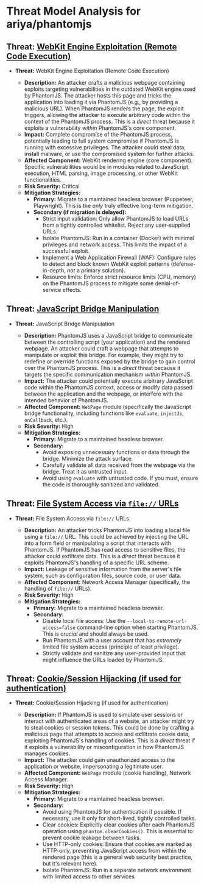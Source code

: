 # Threat Model Analysis for ariya/phantomjs

## Threat: [WebKit Engine Exploitation (Remote Code Execution)](./threats/webkit_engine_exploitation__remote_code_execution_.md)

*   **Threat:**  WebKit Engine Exploitation (Remote Code Execution)

    *   **Description:** An attacker crafts a malicious webpage containing exploits targeting vulnerabilities in the outdated WebKit engine used by PhantomJS. The attacker hosts this page and tricks the application into loading it via PhantomJS (e.g., by providing a malicious URL). When PhantomJS renders the page, the exploit triggers, allowing the attacker to execute arbitrary code within the context of the PhantomJS process. This is a *direct* threat because it exploits a vulnerability *within* PhantomJS's core component.
    *   **Impact:** Complete compromise of the PhantomJS process, potentially leading to full system compromise if PhantomJS is running with excessive privileges. The attacker could steal data, install malware, or use the compromised system for further attacks.
    *   **Affected Component:** WebKit rendering engine (core component). Specific vulnerabilities would be in modules related to JavaScript execution, HTML parsing, image processing, or other WebKit functionalities.
    *   **Risk Severity:** Critical
    *   **Mitigation Strategies:**
        *   **Primary:** Migrate to a maintained headless browser (Puppeteer, Playwright). This is the *only* truly effective long-term mitigation.
        *   **Secondary (if migration is delayed):**
            *   Strict input validation: Only allow PhantomJS to load URLs from a tightly controlled whitelist. Reject any user-supplied URLs.
            *   Isolate PhantomJS: Run in a container (Docker) with minimal privileges and network access. This limits the impact of a successful exploit.
            *   Implement a Web Application Firewall (WAF): Configure rules to detect and block known WebKit exploit patterns (defense-in-depth, *not* a primary solution).
            *   Resource limits: Enforce strict resource limits (CPU, memory) on the PhantomJS process to mitigate some denial-of-service effects.

## Threat: [JavaScript Bridge Manipulation](./threats/javascript_bridge_manipulation.md)

*   **Threat:**  JavaScript Bridge Manipulation

    *   **Description:** PhantomJS uses a JavaScript bridge to communicate between the controlling script (your application) and the rendered webpage. An attacker could craft a webpage that attempts to manipulate or exploit this bridge. For example, they might try to redefine or override functions exposed by the bridge to gain control over the PhantomJS process. This is a *direct* threat because it targets the specific communication mechanism *within* PhantomJS.
    *   **Impact:** The attacker could potentially execute arbitrary JavaScript code within the PhantomJS context, access or modify data passed between the application and the webpage, or interfere with the intended behavior of PhantomJS.
    *   **Affected Component:** `WebPage` module (specifically the JavaScript bridge functionality, including functions like `evaluate`, `injectJs`, `onCallback`, etc.).
    *   **Risk Severity:** High
    *   **Mitigation Strategies:**
        *   **Primary:** Migrate to a maintained headless browser.
        *   **Secondary:**
            *   Avoid exposing unnecessary functions or data through the bridge. Minimize the attack surface.
            *   Carefully validate all data received from the webpage via the bridge. Treat it as untrusted input.
            *   Avoid using `evaluate` with untrusted code. If you must, ensure the code is thoroughly sanitized and validated.

## Threat: [File System Access via `file://` URLs](./threats/file_system_access_via__file__urls.md)

*   **Threat:**  File System Access via `file://` URLs

    *   **Description:** An attacker tricks PhantomJS into loading a local file using a `file://` URL. This could be achieved by injecting the URL into a form field or manipulating a script that interacts with PhantomJS. If PhantomJS has read access to sensitive files, the attacker could exfiltrate data. This is a *direct* threat because it exploits PhantomJS's handling of a specific URL scheme.
    *   **Impact:** Leakage of sensitive information from the server's file system, such as configuration files, source code, or user data.
    *   **Affected Component:** Network Access Manager (specifically, the handling of `file://` URLs).
    *   **Risk Severity:** High
    *   **Mitigation Strategies:**
        *   **Primary:** Migrate to a maintained headless browser.
        *   **Secondary:**
            *   Disable local file access: Use the `--local-to-remote-url-access=false` command-line option when starting PhantomJS. This is *crucial* and should always be used.
            *   Run PhantomJS with a user account that has *extremely* limited file system access (principle of least privilege).
            *   Strictly validate and sanitize any user-provided input that might influence the URLs loaded by PhantomJS.

## Threat: [Cookie/Session Hijacking (if used for authentication)](./threats/cookiesession_hijacking__if_used_for_authentication_.md)

*   **Threat:** Cookie/Session Hijacking (if used for authentication)

    *   **Description:** If PhantomJS is used to simulate user sessions or interact with authenticated areas of a website, an attacker might try to steal cookies or session tokens. This could be done by crafting a malicious page that attempts to access and exfiltrate cookie data, exploiting PhantomJS's handling of cookies. This is a *direct* threat if it exploits a vulnerability or misconfiguration in how PhantomJS manages cookies.
    *   **Impact:** The attacker could gain unauthorized access to the application or website, impersonating a legitimate user.
    *   **Affected Component:** `WebPage` module (cookie handling), Network Access Manager.
    *   **Risk Severity:** High
    *   **Mitigation Strategies:**
        *   **Primary:** Migrate to a maintained headless browser.
        *   **Secondary:**
            *   Avoid using PhantomJS for authentication if possible. If necessary, use it only for short-lived, tightly controlled tasks.
            *   Clear cookies: Explicitly clear cookies after each PhantomJS operation using `phantom.clearCookies()`. This is essential to prevent cookie leakage between tasks.
            *   Use HTTP-only cookies: Ensure that cookies are marked as HTTP-only, preventing JavaScript access from within the rendered page (this is a general web security best practice, but it's relevant here).
            *   Isolate PhantomJS: Run in a separate network environment with limited access to other services.

